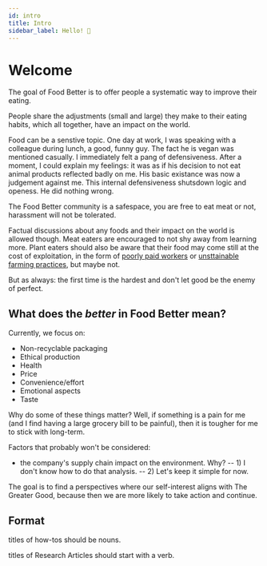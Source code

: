 ```yaml
---
id: intro
title: Intro
sidebar_label: Hello! 🤙
---
```


<style>
:root {
  --highlight: #ffe084;
  --links: #29bbe3;
  --hover: rgb(131, 206, 235);
}
</style>

# Welcome

The goal of Food Better is to offer people a systematic way to improve their eating.

People share the adjustments (small and large) they make to their eating habits, which all together, have an impact on the world.

Food can be a senstive topic. One day at work, I was speaking with a colleague during lunch, a good, funny guy. The fact he is vegan was mentioned casually. I immediately felt a pang of defensiveness. After a moment, I could explain my feelings: it was as if his decision to not eat animal products reflected badly on me. His basic existance was now a judgement against me. This internal defensiveness shutsdown logic and openess. He did nothing wrong.

The Food Better community is a safespace, you are free to eat meat or not, harassment will not be tolerated.

Factual discussions about any foods and their impact on the world is allowed though. Meat eaters are encouraged to not shy away from learning more. Plant eaters should also be aware that their food may come still at the cost of exploitation, in the form of [poorly paid workers](https://www.reddit.com/r/vegan/comments/howb32/reminder_that_our_plantbased_diet_is_not_cruelty/) or [unsttainable farming practices](https://youtu.be/bLH-Xh_y4uU?t=294), but maybe not.

But as always: the first time is the hardest and don't let good be the enemy of perfect.

## What does the *better* in Food Better mean?

Currently, we focus on:
* Non-recyclable packaging 
* Ethical production
* Health
* Price
* Convenience/effort
* Emotional aspects
* Taste

Why do some of these things matter? Well, if something is a pain for me (and I find having a large grocery bill to be painful), then it is tougher for me to stick with long-term.

Factors that probably won't be considered:
* the company's supply chain impact on the environment. Why?
-- 1) I don't know how to do that analysis.
-- 2) Let's keep it simple for now.

The goal is to find a perspectives where our self-interest aligns with The Greater Good, because then we are more likely to take action and continue.

## Format
titles of how-tos should be nouns.

titles of Research Articles should start with a verb.